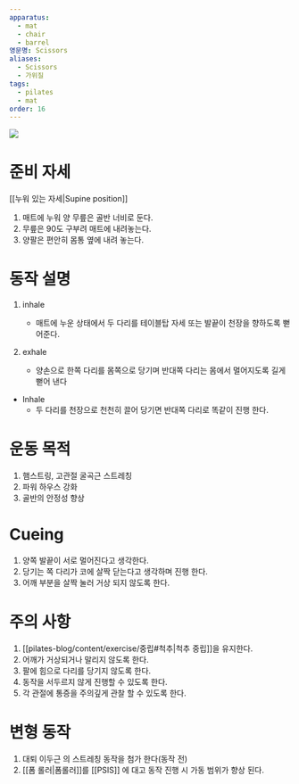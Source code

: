 ```yaml
---
apparatus:
  - mat
  - chair
  - barrel
영문명: Scissors
aliases:
  - Scissors
  - 가위질
tags:
  - pilates
  - mat
order: 16
---
```



![](https://youtu.be/aLafegpv71k?si=VVT1jtrGCUhn5MQU)

# 준비 자세

[[누워 있는 자세|Supine position]]

1. 매트에 누워 양 무릎은 골반 너비로 둔다.
2. 무릎은 90도 구부려 매트에 내려놓는다.
3. 양팔은 편안히 몸통 옆에 내려 놓는다.

# 동작 설명

1. inhale
    - 매트에 누운 상태에서 두 다리를 테이블탑 자세 또는 발끝이 천장을 향하도록 뻗어준다.

2. exhale
    - 양손으로 한쪽 다리를 몸쪽으로 당기며 반대쪽 다리는 몸에서 멀어지도록 길게 뻗어 낸다

- Inhale
    - 두 다리를 천장으로 천천히 끌어 당기면 반대쪽 다리로 똑같이 진행 한다.

# 운동 목적

1. 햄스트링, 고관절 굴곡근 스트레칭
2. 파워 하우스 강화
3. 골반의 안정성 향상

# Cueing

1. 양쪽 발끝이 서로 멀어진다고 생각한다.
2. 당기는 쪽 다리가 코에 살짝 닫는다고 생각하며 진행 한다.
3. 어깨 부분을 살짝 눌러 거상 되지 않도록 한다.

# 주의 사항

1. [[pilates-blog/content/exercise/중립#척추|척추 중립]]을 유지한다.
2. 어깨가 거상되거나 말리지 않도록 한다.
3. 팔에 힘으로 다리를 당기지 않도록 한다.
4. 동작을 서두르지 않게 진행할 수 있도록 한다.
5. 각 관절에 통증을 주의깊게 관찰 할 수 있도록 한다.

# 변형 동작

1. 대퇴 이두근 의 스트레칭 동작을 첨가 한다(동작 전)
2. [[폼 롤러|폼롤러]]를 [[PSIS]] 에 대고 동작 진행 시 가동 범위가 향상 된다.
